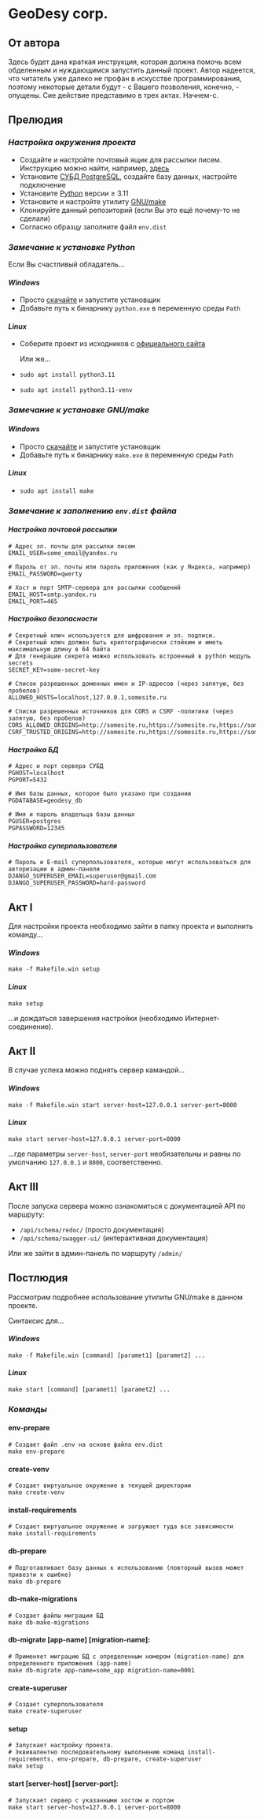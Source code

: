 # GeoDesy corp.
## От автора

Здесь будет дана краткая инструкция, которая должна помочь всем обделенным и нуждающимся запустить данный проект.
Автор надеется, что читатель уже далеко не профан в искусстве программирования, поэтому некоторые детали будут - с Вашего позволения, конечно, - опущены.
Сие действие представимо в трех актах. Начнем-с.

## Прелюдия
### _Настройка окружения проекта_
- Создайте и настройте почтовый ящик для рассылки писем. Инструкцию можно найти, например, [здесь](https://yandex.ru/support/mail/mail-clients/others.html)
- Установите [СУБД PostgreSQL](https://postgrespro.ru/docs/postgresql/16/tutorial), создайте базу данных, настройте подключение
- Установите [Python](https://www.python.org/downloads/release/python-3125/) версии &#8805; 3.11
- Установите и настройте утилиту [GNU/make](https://www.gnu.org/software/make/)
- Клонируйте данный репозиторий (если Вы это ещё почему-то не сделали)
- Согласно образцу заполните файл `env.dist`

### _Замечание к установке Python_

Если Вы счаcтливый обладатель...

#### _Windows_

- Просто [скачайте](https://www.python.org/downloads/release/python-3125/) и запустите установщик
- Добавьте путь к бинарнику `python.exe` в переменную среды `Path`

#### _Linux_

- Соберите проект из исходников с [официального сайта](https://www.python.org/downloads/release/python-3125/)

    Или же...

- `sudo apt install python3.11`
- `sudo apt install python3.11-venv`

### _Замечание к установке GNU/make_
#### _Windows_

- Просто [скачайте](https://gnuwin32.sourceforge.net/packages/make.htm) и запустите установщик
- Добавьте путь к бинарнику `make.exe` в переменную среды `Path`

#### _Linux_
- `sudo apt install make`

### _Замечание к заполнению `env.dist` файла_
#### _Настройка почтовой рассылки_
```properties
# Адрес эл. почты для рассылки писем 
EMAIL_USER=some_email@yandex.ru

# Пароль от эл. почты или пароль приложения (как у Яндекса, например)
EMAIL_PASSWORD=qwerty

# Хост и порт SMTP-сервера для рассылки сообщений
EMAIL_HOST=smtp.yandex.ru
EMAIL_PORT=465
```

#### _Настройка безопасности_
```properties
# Секретный ключ используется для шифрования и эл. подписи. 
# Секретный ключ должен быть криптографически стойким и иметь максимальную длину в 64 байта
# Для генерации секрета можно использовать встроенный в python модуль secrets
SECRET_KEY=some-secret-key

# Список разрешенных доменных имен и IP-адресов (через запятую, без пробелов)
ALLOWED_HOSTS=localhost,127.0.0.1,somesite.ru

# Списки разрешенных источников для CORS и CSRF -политики (через запятую, без пробелов)
CORS_ALLOWED_ORIGINS=http://somesite.ru,https://somesite.ru,https://somesite.ru:8080
CSRF_TRUSTED_ORIGINS=http://somesite.ru,https://somesite.ru,https://somesite.ru:8080
```

#### _Настройка БД_
```properties
# Адрес и порт сервера СУБД
PGHOST=localhost
PGPORT=5432

# Имя базы данных, которое было указано при создании
PGDATABASE=geodesy_db

# Имя и пароль владельца базы данных 
PGUSER=postgres
PGPASSWORD=12345
```

#### _Настройка суперпользователя_
```properties
# Пароль и E-mail суперпользователя, которые могут использоваться для авторизации в админ-панели
DJANGO_SUPERUSER_EMAIL=superuser@gmail.com
DJANGO_SUPERUSER_PASSWORD=hard-password
```
## Акт &#8544;
Для настройки проекта необходимо зайти в папку проекта и выполнить команду...
#### _Windows_
```shell
make -f Makefile.win setup
```

#### _Linux_
```shell
make setup
```

...и дождаться завершения настройки (необходимо Интернет-соединение).

## Акт &#8545;
В случае успеха можно поднять сервер камандой...
#### _Windows_
```shell
make -f Makefile.win start server-host=127.0.0.1 server-port=8000
```

#### _Linux_
```shell
make start server-host=127.0.0.1 server-port=8000
```
...где параметры `server-host`, `server-port` необязательны и равны по умолчанию `127.0.0.1` и `8000`, соответственно.
## Акт &#8546;

После запуска сервера можно ознакомиться с документацией API по маршруту:

- `/api/schema/redoc/` (просто документация)
- `/api/schema/swagger-ui/` (интерактивная документация)

Или же зайти в админ-панель по маршруту `/admin/`


## Постлюдия

Рассмотрим подробнее использование утилиты GNU/make в данном проекте.

Синтаксис для...
#### _Windows_
```shell
make -f Makefile.win [command] [paramet1] [paramet2] ...
```

#### _Linux_
```shell
make start [command] [paramet1] [paramet2] ...
```

### _Команды_
#### env-prepare
```shell
# Создает файл .env на основе файла env.dist
make env-prepare
```

#### create-venv
```shell
# Создает виртуальное окружение в текущей директории
make create-venv
```

#### install-requirements
```shell
# Создает виртуальное окружение и загружает туда все зависимости
make install-requirements
```

#### db-prepare
```shell
# Подготавливает базу данных к использованию (повторный вызов может привезти к ошибке)
make db-prepare
```

#### db-make-migrations
```shell
# Создает файлы миграции БД
make db-make-migrations
```

#### db-migrate \[app-name] \[migration-name]:
```shell
# Применяет миграцию БД с определенным номером (migration-name) для определенного приложения (app-name)
make db-migrate app-name=some_app migration-name=0001
```

#### create-superuser
```shell
# Создает суперпользователя
make create-superuser
```

#### setup
```shell
# Запускает настройку проекта.
# Эквивалентно последовательному выполнению команд install-requirements, env-prepare, db-prepare, create-superuser
make setup
```

#### start \[server-host] \[server-port]:
```shell
# Запускает сервер с указанными хостом и портом
make start server-host=127.0.0.1 server-port=8000
```

